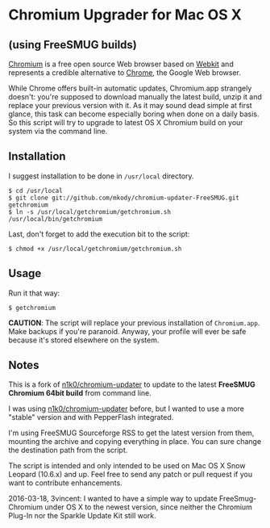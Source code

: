 Chromium Upgrader for Mac OS X
==============================
(using FreeSMUG builds)
-----------------------

[Chromium](http://www.chromium.org/) is a free open source Web browser based on [Webkit](http://webkit.org/) and represents a credible alternative to [Chrome](http://www.google.com/chrome), the Google Web browser.

While Chrome offers built-in automatic updates, Chromium.app strangely doesn't: you're supposed to download manually the latest build, unzip it and replace your previous version with it. As it may sound dead simple at first glance, this task can become especially boring when done on a daily basis. So this script will try to upgrade to latest OS X Chromium build on your system via the command line.

Installation
------------

I suggest installation to be done in `/usr/local` directory.

    $ cd /usr/local
    $ git clone git://github.com/mkody/chromium-updater-FreeSMUG.git getchromium
    $ ln -s /usr/local/getchromium/getchromium.sh /usr/local/bin/getchromium

Last, don't forget to add the execution bit to the script:

    $ chmod +x /usr/local/getchromium/getchromium.sh

Usage
-----

Run it that way:

    $ getchromium

**CAUTION**: The script will replace your previous installation of `Chromium.app`. Make backups if you're paranoid. Anyway, your profile will ever be safe because it's stored elsewhere on the system.

Notes
-----

This is a fork of [n1k0/chromium-updater](https://github.com/n1k0/chromium-updater) to update to the latest **FreeSMUG Chromium 64bit build** from command line.

I was using [n1k0/chromium-updater](https://github.com/n1k0/chromium-updater) before, but I wanted to use a more "stable" version and with PepperFlash integrated.

I'm using FreeSMUG Sourceforge RSS to get the latest version from them, mounting the archive and copying everything in place. You can sure change the destination path from the script.

The script is intended and only intended to be used on Mac OS X Snow Leopard (10.6.x) and up. Feel free to send any patch or pull request if you want to contribute enhancements.

2016-03-18, 3vincent: I wanted to have a simple way to update FreeSmug-Chromium under OS X to the newest version, since neither the Chromium Plug-In nor the Sparkle Update Kit still work. 

